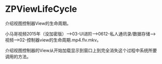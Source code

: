 # ZPViewLifeCycle
介绍视图控制器View的生命周期。

小马哥视频2015年（没加密版）——>03-UI进阶——>0612-私人通讯录/数据存储——>视频——>02-控制器view的生命周期.mp4.flv.mkv。

介绍视图控制器的View从开始加载显示到窗口上到完全消失这个过程中系统所要调用的方法。
